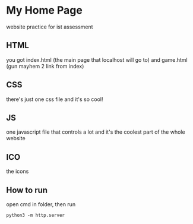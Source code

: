 # My Home Page
website practice for ist assessment
## HTML
you got index.html (the main page that localhost will go to) and game.html (gun mayhem 2 link from index)
## CSS
there's just one css file and it's so cool!
## JS
one javascript file that controls a lot and it's the coolest part of the whole website
## ICO
the icons
## How to run
open cmd in folder, then run
```
python3 -m http.server
```
